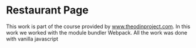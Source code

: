 # Restaurant Page


This work is part of the course provided by www.theodinproject.com. In this work we worked with the module bundler  Webpack. All the work was done with vanilla javascript

